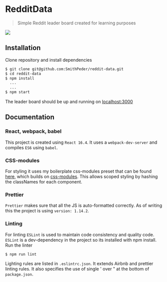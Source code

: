 # RedditData

> Simple Reddit leader board created for learning purposes

<img src="https://i.imgur.com/PE0AFOr.png" />

## Installation

Clone repository and install dependencies
```sh
$ git clone git@github.com:SmithPeder/reddit-data.git
$ cd reddit-data
$ npm install
  ...
  ...
$ npm start
```
The leader board should be up and running on [localhost:3000](localhost:3000)

## Documentation

### React, webpack, babel
This project is created using `React 16.4`. It uses a `webpack-dev-server` and
compiles `ES6` using `babel`. 

### CSS-modules
For styling it uses my boilerplate css-modules preset that can be found 
[here](https://github.com/SmithPeder/css-modules), which builds on 
[css-modules](https://github.com/css-modules/css-modules). This allows scoped
styling by hashing the classNames for each component.

### Prettier
`Prettier` makes sure that all the JS is auto-formatted correctly. As of writing
this the project is using `version: 1.14.2`.

### Linting
For linting `ESLint` is used to maintain code consistency and quality code.
`ESLint` is a dev-dependency in the project so its installed with npm install. Run
the linter
```sh
$ npm run lint
```
Lighting rules are listed in `.eslintrc.json`. It extends Airbnb and prettier
linting rules. It also specifies the use of single ' over " at the bottom of
`package.json`.

